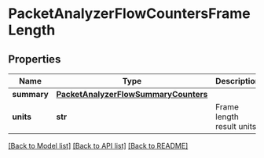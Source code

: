 # PacketAnalyzerFlowCountersFrameLength

## Properties
Name | Type | Description | Notes
------------ | ------------- | ------------- | -------------
**summary** | [**PacketAnalyzerFlowSummaryCounters**](PacketAnalyzerFlowSummaryCounters.md) |  | 
**units** | **str** | Frame length result units | 

[[Back to Model list]](../README.md#documentation-for-models) [[Back to API list]](../README.md#documentation-for-api-endpoints) [[Back to README]](../README.md)


